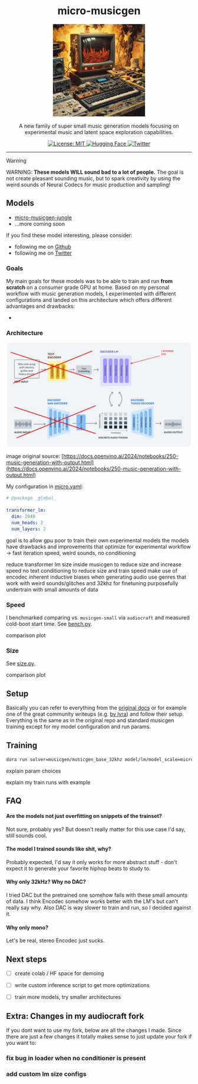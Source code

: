 <h1 align="center">
    micro-musicgen
</h1>
<p align="center">
  <img src="./assets/micro-musicgen-post.webp" width="250" alt="Nendo Core">
</p>

<p align="center">
    A new family of super small music generation models focusing on experimental music and latent space exploration capabilities.
</p>

<p align="center">
    <a href="https://opensource.org/licenses/MIT" target="_blank">
        <img src="https://img.shields.io/badge/License-MIT-yellow.svg" alt="License: MIT">
    </a>
    <a href="https://huggingface.co/pharoAIsanders420/micro-musicgen-jungle" target="_blank">
        <img alt="Hugging Face" src="https://img.shields.io/badge/Hugging_Face-Model_Weights-yellow?style=flat&link=https%3A%2F%2Fhuggingface.co%2FpharoAIsanders420%2Fmicro-musicgen-jungle">
    </a>
    <a href="https://twitter.com/mcaaroni" target="_blank">
        <img src="https://img.shields.io/twitter/url/https/twitter.com/mcaaroni.svg?style=social&label=Follow%20%40mcaaroni" alt="Twitter">
    </a>
</p>

---

> [!WARNING]  
> WARNING: **These models WILL sound bad to a lot of people.** The goal is not create pleasant sounding music,
> but to spark creativity by using the weird sounds of Neural Codecs for music production and sampling!

## Models 

- [micro-musicgen-jungle](https://huggingface.co/pharoAIsanders420/micro-musicgen-jungle)
- ...more coming soon

If you find these model interesting, please consider:

- following me on [Github](https://github.com/aaronabebe)
- following me on [Twitter](https://twitter.com/mcaaroni)


### Goals

My main goals for these models was to be able to train and run **from scratch** on a consumer grade GPU at home.
Based on my personal workflow with music generation models, I experimented with different configurations
and landed on this architecture which offers different advantages and drawbacks:

- 

### Architecture

<p align="center">
  <img src="./assets/musicgen_arch.jpeg" width="500" alt="Nendo Core">
</p>

image original source: [https://docs.openvino.ai/2024/notebooks/250-music-generation-with-output.html](https://docs.openvino.ai/2024/notebooks/250-music-generation-with-output.html)

My configuration in [micro.yaml](./audiocraft/config/model/lm/model_scale/micro.yaml):

```yaml
# @package _global_

transformer_lm:
  dim: 2048
  num_heads: 2
  num_layers: 2
```


goal is to allow gpu poor to train their own experimental models
the models have drawbacks and improvements that optimize for experimental workflow -> 
fast iteration speed, weird sounds, no conditioning

reduce transformer lm size inside musicgen to reduce size and increase speed
no text conditioning to reduce size and train speed
make use of encodec inherent inductive biases when generating audio
use genres that work with weird sounds/glitches and 32khz for finetuning
purposefully undertrain with small amounts of data


### Speed

I benchmarked comparing vs. `musicgen-small` via `audiocraft` and measured cold-boot start time. 
See [bench.py](./scripts/bench.py).

comparison plot

### Size 

See [size.py](./scripts/size.py).

comparison plot

## Setup 

Basically you can refer to everything from the [original docs](https://github.com/facebookresearch/audiocraft/blob/main/docs/TRAINING.md) 
or for example one of the great community writeups (e.g. [by lyra](https://github.com/lyramakesmusic/finetune-musicgen)) and follow their setup. 
Everything is the same as in the original repo and standard musicgen training except for my model configuration and run params.

## Training 

```sh
dora run solver=musicgen/musicgen_base_32khz model/lm/model_scale=micro conditioner=none dataset.batch_size=3 dset=audio/jungle dataset.valid.num_samples=1 generate.every=10000 evaluate.every=10000 optim.optimizer=adamw optim.lr=1e-4 optim.adam.weight_decay=0.01 checkpoint.save_every=5
```

explain param choices

explain my train runs with example

## FAQ

#### Are the models not just overfitting on snippets of the trainset? 
Not sure, probably yes? But doesn't really matter for this use case I'd say, still sounds cool.

#### The model I trained sounds like shit, why? 
Probably expected, I'd say it only works for more abstract stuff - don't expect it to generate your favorite hiphop beats to study to.

#### Why only 32kHz? Why no DAC? 
I tried DAC but the pretrained one somehow fails with these small amounts of data. 
I think Encodec somehow works better with the LM's but can't really say why. 
Also DAC is way slower to train and run, so I decided against it.

#### Why only mono?
Let's be real, stereo Encodec just sucks.

## Next steps

- [ ] create colab / HF space for demoing
- [ ] write custom inference script to get more optimizations 
- [ ] train more models, try smaller architectures


## Extra: Changes in my audiocraft fork
If you dont want to use my fork, below are all the changes I made. 
Since there are just a few changes it totally makes sense to just update your fork if you want to:

### fix bug in loader when no conditioner is present


### add custom lm size configs



